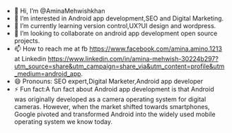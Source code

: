 - 👋 Hi, I’m @AminaMehwishkhan
- 👀 I’m interested in Android app development,SEO and Digital Marketing.
- 🌱 I’m currently learning version control,UX?UI design and wordpress.
- 💞️ I’m looking to collaborate on android app development open source projects.
- 📫 How to reach me at fb https://www.facebook.com/amina.amino.1213 at Linkedin https://www.linkedin.com/in/amina-mehwish-30224b297?utm_source=share&utm_campaign=share_via&utm_content=profile&utm_medium=android_app.
- 😄 Pronouns: SEO expert,Digital Marketer,Android app developer
- ⚡ Fun fact:A fun fact about Android app development is that Android was originally developed as a camera operating system for digital cameras. However, when the market shifted towards smartphones, Google pivoted and transformed Android into the widely used mobile operating system we know today.

<!---
AminaMehwishkhan/AminaMehwishkhan is a ✨ special ✨ repository because its `README.md` (this file) appears on your GitHub profile.
You can click the Preview link to take a look at your changes.
--->
